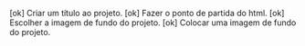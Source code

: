 [ok] Criar um título ao projeto.
[ok] Fazer o ponto de partida do html.
[ok] Escolher a imagem de fundo do projeto.
[ok] Colocar uma imagem de fundo do projeto.